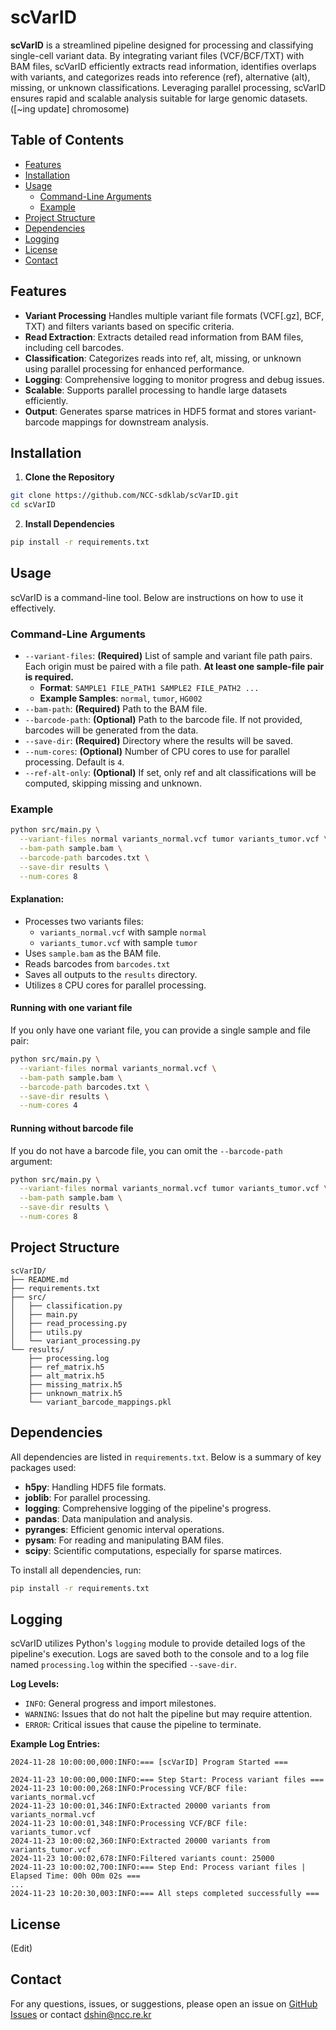 scVarID
=============
**scVarID** is a streamlined pipeline designed for processing and classifying single-cell variant data. By integrating variant files (VCF/BCF/TXT) with BAM files, scVarID efficiently extracts read information, identifies overlaps with variants, and categorizes reads into reference (ref), alternative (alt), missing, or unknown classifications. Leveraging parallel processing, scVarID ensures rapid and scalable analysis suitable for large genomic datasets.
([~ing update] chromosome)

## Table of Contents
- [Features](#features)
- [Installation](#installation)
- [Usage](#usage)
  - [Command-Line Arguments](#command-line-arguments)
  - [Example](#example)
- [Project Structure](#project-structure)
- [Dependencies](#dependencies)
- [Logging](#logging)
- [License](#License)
- [Contact](#contact)

## Features
* **Variant Processing** Handles multiple variant file formats (VCF[.gz], BCF, TXT) and filters variants based on specific criteria.
* **Read Extraction**: Extracts detailed read information from BAM files, including cell barcodes.
* **Classification**: Categorizes reads into ref, alt, missing, or unknown using parallel processing for enhanced performance.
* **Logging**: Comprehensive logging to monitor progress and debug issues.
* **Scalable**: Supports parallel processing to handle large datasets efficiently.
* **Output**: Generates sparse matrices in HDF5 format and stores variant-barcode mappings for downstream analysis.

## Installation
1. **Clone the Repository**
```bash
git clone https://github.com/NCC-sdklab/scVarID.git
cd scVarID
```
2. **Install Dependencies**
```bash
pip install -r requirements.txt
```

## Usage
scVarID is a command-line tool. Below are instructions on how to use it effectively.
### Command-Line Arguments
* `--variant-files`: **(Required)** List of sample and variant file path pairs. Each origin must be paired with a file path. **At least one sample-file pair is required.**
    * **Format**: `SAMPLE1 FILE_PATH1 SAMPLE2 FILE_PATH2 ...`
    * **Example Samples**: `normal`, `tumor`, `HG002`
* `--bam-path`: **(Required)** Path to the BAM file.
* `--barcode-path`: **(Optional)** Path to the barcode file. If not provided, barcodes will be generated from the data.
* `--save-dir`: **(Required)** Directory where the results will be saved.
* `--num-cores`: **(Optional)** Number of CPU cores to use for parallel processing. Default is `4`.
* `--ref-alt-only`: **(Optional)** If set, only ref and alt classifications will be computed, skipping missing and unknown.
### Example
```bash
python src/main.py \
  --variant-files normal variants_normal.vcf tumor variants_tumor.vcf \
  --bam-path sample.bam \
  --barcode-path barcodes.txt \
  --save-dir results \
  --num-cores 8
```
#### Explanation:
* Processes two variants files:
    * `variants_normal.vcf` with sample `normal`
    * `variants_tumor.vcf` with sample `tumor`
* Uses `sample.bam` as the BAM file.
* Reads barcodes from `barcodes.txt`
* Saves all outputs to the `results` directory.
* Utilizes `8` CPU cores for parallel processing.
#### Running with one variant file
If you only have one variant file, you can provide a single sample and file pair:
```bash
python src/main.py \
  --variant-files normal variants_normal.vcf \
  --bam-path sample.bam \
  --barcode-path barcodes.txt \
  --save-dir results \
  --num-cores 4
```
#### Running without barcode file
If you do not have a barcode file, you can omit the `--barcode-path` argument:
```bash
python src/main.py \
  --variant-files normal variants_normal.vcf tumor variants_tumor.vcf \
  --bam-path sample.bam \
  --save-dir results \
  --num-cores 8
```

## Project Structure
```
scVarID/
├── README.md
├── requirements.txt
├── src/
│   ├── classification.py
│   ├── main.py
│   ├── read_processing.py
│   ├── utils.py
│   └── variant_processing.py
└── results/
    ├── processing.log
    ├── ref_matrix.h5
    ├── alt_matrix.h5
    ├── missing_matrix.h5
    ├── unknown_matrix.h5
    └── variant_barcode_mappings.pkl
```

## Dependencies
All dependencies are listed in `requirements.txt`. Below is a summary of key packages used:
* **h5py**: Handling HDF5 file formats.
* **joblib**: For parallel processing.
* **logging**: Comprehensive logging of the pipeline's progress.
* **pandas**: Data manipulation and analysis.
* **pyranges**: Efficient genomic interval operations.
* **pysam**: For reading and manipulating BAM files.
* **scipy**: Scientific computations, especially for sparse matirces.

To install all dependencies, run:
```bash
pip install -r requirements.txt
```

## Logging
scVarID utilizes Python's `logging` module to provide detailed logs of the pipeline's execution. Logs are saved both to the console and to a log file named `processing.log` within the specified `--save-dir`.

**Log Levels:**
* `INFO`: General progress and import milestones.
* `WARNING`: Issues that do not halt the pipeline but may require attention.
* `ERROR`: Critical issues that cause the pipeline to terminate.

**Example Log Entries:**
```
2024-11-28 10:00:00,000:INFO:=== [scVarID] Program Started ===

2024-11-23 10:00:00,000:INFO:=== Step Start: Process variant files ===
2024-11-23 10:00:00,268:INFO:Processing VCF/BCF file: variants_normal.vcf
2024-11-23 10:00:01,346:INFO:Extracted 20000 variants from variants_normal.vcf
2024-11-23 10:00:01,348:INFO:Processing VCF/BCF file: variants_tumor.vcf
2024-11-23 10:00:02,360:INFO:Extracted 20000 variants from variants_tumor.vcf
2024-11-23 10:00:02,678:INFO:Filtered variants count: 25000
2024-11-23 10:00:02,700:INFO:=== Step End: Process variant files | Elapsed Time: 00h 00m 02s ===
...
2024-11-23 10:20:30,003:INFO:=== All steps completed successfully ===
```

## License
(Edit)

## Contact
For any questions, issues, or suggestions, please open an issue on [GitHub Issues](https://github.com/NCC-sdklab/scVarID/issues) or contact [dshin@ncc.re.kr](mailto:dshin@ncc.re.kr)
